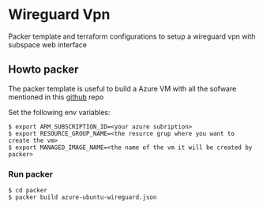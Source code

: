 # Wireguard Vpn
Packer template and terraform configurations to setup a wireguard vpn with subspace web interface

## Howto packer

The packer template is useful to build a Azure VM with all the sofware mentioned in this [github](https://github.com/subspacecommunity/subspace) repo

Set the following env variables:

```
$ export ARM_SUBSCRIPTION_ID=<your azure subription>
$ export RESOURCE_GROUP_NAME=<the resurce grup where you want to create the vm>
$ export MANAGED_IMAGE_NAME=<the name of the vm it will be created by packer>
```

### Run packer

```
$ cd packer
$ packer build azure-ubuntu-wireguard.json
```
